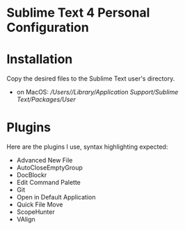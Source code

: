 # Sublime Text 4 Personal Configuration

# Installation

Copy the desired files to the Sublime Text user's directory.

- on MacOS: _/Users/<username>/Library/Application Support/Sublime Text/Packages/User_

# Plugins

Here are the plugins I use, syntax highlighting expected:

 - Advanced New File
 - AutoCloseEmptyGroup
 - DocBlockr
 - Edit Command Palette
 - Git
 - Open in Default Application
 - Quick File Move
 - ScopeHunter
 - VAlign
